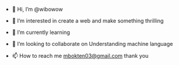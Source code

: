 - 👋 Hi, I’m @wibowow

- 👀 I’m interested in create a web and make something thrilling

- 🌱 I’m currently learning 

- 💞️ I’m looking to collaborate on Understanding machine language

- 📫 How to reach me mbokten03@gmail.com thank you

<!---
wibowow/wibowow is a ✨ special ✨ repository because its `README.md` (this file) appears on your GitHub profile.
You can click the Preview link to take a look at your changes.
--->
